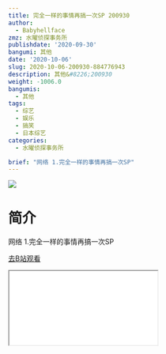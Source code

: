 ```yaml
---
title: 完全一样的事情再搞一次SP 200930
author:
  - Babyhellface
zmz: 水曜侦探事务所
publishdate: '2020-09-30'
bangumi: 其他
date: '2020-10-06'
slug: 2020-10-06-200930-884776943
description: 其他&#8226;200930
weight: -1006.0
bangumis:
  - 其他
tags:
  - 综艺
  - 娱乐
  - 搞笑
  - 日本综艺
categories:
  - 水曜侦探事务所

brief: "网络 1.完全一样的事情再搞一次SP"
---
```

![](https://raw.githubusercontent.com/tcgriffith/owaraisite/master/static/tmpimg/1a433cf33b928377d688b2cd57382618daec439f.jpg.480.jpg)
# 简介  
网络
1.完全一样的事情再搞一次SP  

[去B站观看](https://www.bilibili.com/video/av884776943/)
<div class ="resp-container"><iframe class="testiframe" src="//player.bilibili.com/player.html?aid=884776943"", scrolling="no", allowfullscreen="true" > </iframe></div> 
